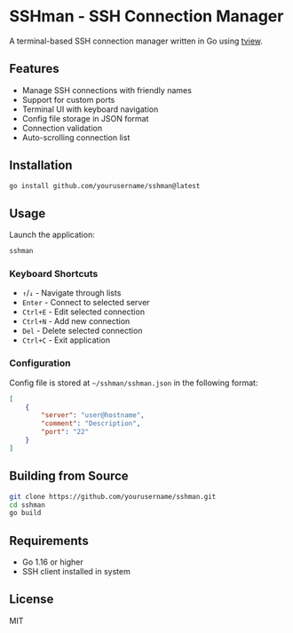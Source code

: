 # SSHman - SSH Connection Manager

A terminal-based SSH connection manager written in Go using [tview](https://github.com/rivo/tview).

## Features

- Manage SSH connections with friendly names
- Support for custom ports
- Terminal UI with keyboard navigation
- Config file storage in JSON format
- Connection validation
- Auto-scrolling connection list

## Installation

```bash
go install github.com/yourusername/sshman@latest
```

## Usage

Launch the application:

```bash
sshman
```

### Keyboard Shortcuts

- `↑`/`↓` - Navigate through lists
- `Enter` - Connect to selected server
- `Ctrl+E` - Edit selected connection
- `Ctrl+N` - Add new connection
- `Del` - Delete selected connection
- `Ctrl+C` - Exit application

### Configuration

Config file is stored at `~/sshman/sshman.json` in the following format:

```json
[
    {
        "server": "user@hostname",
        "comment": "Description",
        "port": "22"
    }
]
```

## Building from Source

```bash
git clone https://github.com/yourusername/sshman.git
cd sshman
go build
```

## Requirements

- Go 1.16 or higher
- SSH client installed in system

## License

MIT